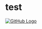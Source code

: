 # test
<a href="https://www.snappycaption.com/health-insurance-lawyer-attorney-guide-to-legal-assistance-for-health-insurance-claims">
  <img src="https://github.com/user-attachments/assets/a341a009-9a60-4282-95df-a7f6aafdec6f)
" alt="GitHub Logo" />
